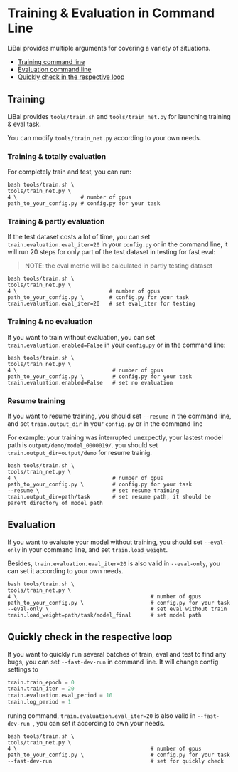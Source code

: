 # Training & Evaluation in Command Line 

LiBai provides multiple arguments for covering a variety of situations.

- [Training command line](##Training)
- [Evaluation command line](##Evaluation)
- [Quickly check in the respective loop](##Quickly-check-in-the-respective-loop)

## Training

LiBai provides `tools/train.sh` and `tools/train_net.py` for launching training & eval task.

You can modify `tools/train_net.py` according to your own needs.

### Training & totally evaluation

For completely train and test, you can run: 

```shell
bash tools/train.sh \
tools/train_net.py \ 
4 \                    # number of gpus
path_to_your_config.py # config.py for your task
```

### Training & partly evaluation 

If the test dataset costs a lot of time, you can set `train.evaluation.eval_iter=20` in your `config.py` or in the command line, it will run 20 steps for only part of the test dataset in testing for fast eval:

> NOTE: the eval metric will be calculated in partly testing dataset

```shell
bash tools/train.sh \
tools/train_net.py \ 
4 \                             # number of gpus
path_to_your_config.py \        # config.py for your task
train.evaluation.eval_iter=20   # set eval_iter for testing
```

### Training & no evaluation

If you want to train without evaluation, you can set `train.evaluation.enabled=False` in your `config.py` or in the command line:

```shell
bash tools/train.sh \
tools/train_net.py \ 
4 \                              # number of gpus
path_to_your_config.py \         # config.py for your task
train.evaluation.enabled=False   # set no evaluation 
```

### Resume training

If you want to resume training, you should set `--resume` in the command line, and set `train.output_dir` in your `config.py` or in the command line

For example: your training was interrupted unexpectly, your lastest model path is `output/demo/model_0000019/`. you should set `train.output_dir=output/demo` for resume trainig.

```shell
bash tools/train.sh \
tools/train_net.py \ 
4 \                              # number of gpus
path_to_your_config.py \         # config.py for your task
--resume \                       # set resume training
train.output_dir=path/task       # set resume path, it should be parent directory of model path
```


## Evaluation

If you want to evaluate your model without training,  you should set `--eval-only` in your command line, and set `train.load_weight`.

Besides, `train.evaluation.eval_iter=20` is also valid in `--eval-only`, you can set it according to your own needs.

```shell
bash tools/train.sh \
tools/train_net.py \ 
4 \                                          # number of gpus
path_to_your_config.py \                     # config.py for your task
--eval-only \                                # set eval without train
train.load_weight=path/task/model_final      # set model path
```

## Quickly check in the respective loop

If you want to quickly run several batches of train, eval and test to find any bugs, you can set `--fast-dev-run` in command line. It will change config settings to
```python
train.train_epoch = 0
train.train_iter = 20
train.evaluation.eval_period = 10
train.log_period = 1
```
runing command, `train.evaluation.eval_iter=20` is also valid in `--fast-dev-run `, you can set it according to own your needs.
```shell
bash tools/train.sh \
tools/train_net.py \ 
4 \                                          # number of gpus
path_to_your_config.py \                     # config.py for your task
--fast-dev-run                               # set for quickly check
``` 
